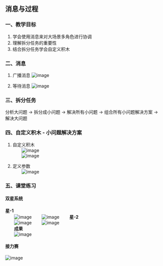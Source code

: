 ## 消息与过程
### 一、教学目标
1. 学会使用消息来对大场景多角色进行协调
2. 理解拆分任务的重要性
3. 结合拆分任务学会自定义积木

### 二、消息
1. 广播消息
![image](http://www.manykit.com/public/courseimg/1-6-1.png)

2. 等待消息
![image](http://www.manykit.com/public/courseimg/1-6-2.png)

### 三、拆分任务
分析大问题 -> 拆分成小问题 -> 解决所有小问题 -> 组合所有小问题解决方案 -> 解决大问题
### 四、自定义积木 - 小问题解决方案
1. 自定义积木<br>
&emsp;&emsp;![image](http://www.manykit.com/public/courseimg/1-6-3.png)<br>
&emsp;&emsp;![image](http://www.manykit.com/public/courseimg/1-6-4.png)



2. 定义参数<br>
&emsp;&emsp;![image](http://www.manykit.com/public/courseimg/1-6-5.png)

### 五、课堂练习
#### 双星系统
**星-1**<br>
&emsp;&emsp;![image](http://www.manykit.com/public/courseimg/1-6-6.png)
&emsp;&emsp;![image](http://www.manykit.com/public/courseimg/1-6-7.png)
&emsp;&emsp;**星-2**<br>
&emsp;&emsp;![image](http://www.manykit.com/public/courseimg/1-6-8.png)
&emsp;&emsp;![image](http://www.manykit.com/public/courseimg/1-6-9.png)<br>
&emsp;&emsp;**成果**<br>
&emsp;&emsp;![image](http://www.manykit.com/public/courseimg/1-6-10.png)

#### 接力赛<br>
![image](http://www.manykit.com/public/courseimg/1-6-11.png)
